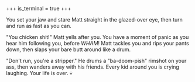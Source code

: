 +++
is_terminal = true
+++

You set your jaw and stare Matt straight in the glazed-over eye, then
turn and run as fast as you can.

"You chicken shit!" Matt yells after you. You have a moment of panic as
you hear him following you, before *WHAM*! Matt tackles you and rips
your pants down, then slaps your bare butt around like a drum.

"Don't run, you're a stripper." He drums a "ba-doom-pish" rimshot on
your ass, then wanders away with his friends. Every kid around you is
crying laughing. Your life is over. :skull:
